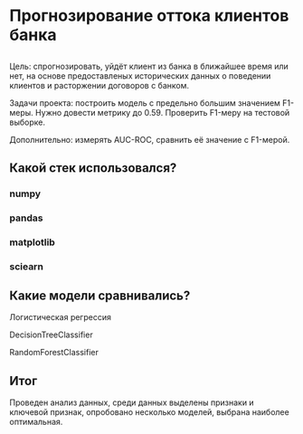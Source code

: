 # Прогнозирование оттока клиентов банка
## 
Цель: спрогнозировать, уйдёт клиент из банка в ближайшее время или нет, на основе предоставленых исторических данных о поведении клиентов и расторжении договоров с банком.

Задачи проекта: построить модель с предельно большим значением F1-меры. Нужно довести метрику до 0.59. Проверить F1-меру на тестовой выборке.

Дополнительно: измерять AUC-ROC, сравнить её значение с F1-мерой.
## Какой стек использовался?
### numpy
### pandas
###  matplotlib
###  sciearn
## Какие модели сравнивались?
Логистическая регрессия

DecisionTreeClassifier

RandomForestClassifier


## Итог
Проведен анализ данных, среди данных выделены признаки и ключевой признак, опробовано несколько моделей, выбрана наиболее оптимальная.
